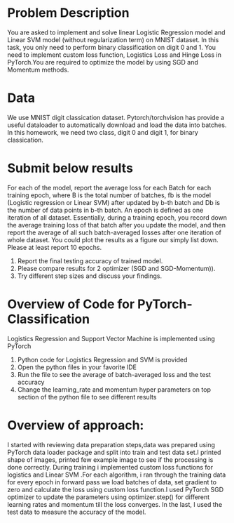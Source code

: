 # Problem Description
You are asked to implement and solve linear Logistic Regression model and Linear SVM model
(without regularization term) on MNIST dataset. In this task, you only need to perform binary classification
on digit 0 and 1. You need to implement custom loss function, Logistics Loss and Hinge Loss in PyTorch.You
are required to optimize the model by using SGD and Momentum methods. 
# Data
We use MNIST digit classication dataset. Pytorch/torchvision has provide a useful dataloader to automatically
download and load the data into batches. In this homework, we need two class, digit 0 and digit 1, for binary
classication.

# Submit below results
For each of the model, report the average loss for each Batch for each training epoch, where B
is the total number of batches, fb is the model (Logistic regression or Linear SVM) after updated by b-th
batch and Db is the number of data points in b-th batch. An epoch is defined as one iteration of all
dataset. Essentially, during a training epoch, you record down the average training loss of that batch after
you update the model, and then report the average of all such batch-averaged losses after one iteration
of whole dataset. You could plot the results as a figure our simply list down. Please at least report 10
epochs.
 1. Report the final testing accuracy of trained model.
 2. Please compare results for 2 optimizer (SGD and SGD-Momentum)).
 3. Try different step sizes and discuss your findings.
# Overview of Code for PyTorch-Classification
Logistics Regression and Support Vector Machine is implemented using PyTorch

1. Python code for Logistics Regression and SVM is provided
2. Open the python files in your favorite IDE
2. Run the file to see the average of batch-averaged loss and the test accuracy
3. Change the learning_rate and momentum hyper parameters on top section of the python file to see different results

# Overview of approach:
I started with reviewing data preparation steps,data was prepared using PyTorch data loader package and split into train and test data set.I printed shape of images, printed few example image to see if the processing is done correctly. During training i implemented custom loss functions for logistics and Linear SVM .For each algorithm, i ran through the training data for every epoch in forward pass we load batches of data, set gradient to zero and calculate the loss using custom loss function.I used PyTorch SGD optimizer to update the parameters using optimizer.step() for different learning rates and momentum till the loss converges. In the last, I used the test data to measure the accuracy of the model. 
